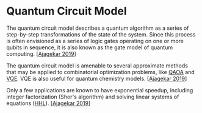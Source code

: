 # Quantum Circuit Model

The quantum circuit model describes a quantum algorithm as a series of step-by-step transformations of the state of the system. Since this process is often envisioned as a series of logic gates operating on one or more qubits in sequence, it is also known as the gate model of quantum computing. [[Ajagekar 2019](https://doi.org/10.1016/j.energy.2019.04.186)]

The quantum circuit model is amenable to several approximate methods that may be applied to combinatorial optimization problems, like [QAOA](../algorithms/qaoa.md) and [VQE](../algorithms/vqe.md). VQE is also useful for quantum chemistry models. [[Ajagekar 2019](https://doi.org/10.1016/j.energy.2019.04.186)]

Only a few applications are known to have exponential speedup, including integer factorization (Shor's algorithm) and solving linear systems of equations ([HHL](../algorithms/hhl.md)). [[Ajagekar 2019](https://doi.org/10.1016/j.energy.2019.04.186)]